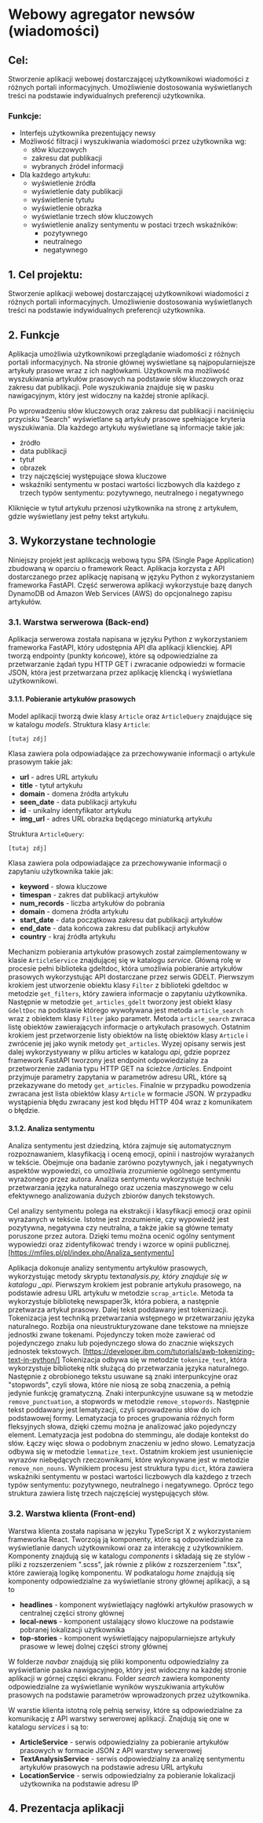 # Webowy agregator newsów (wiadomości)

## Cel:

Stworzenie aplikacji webowej dostarczającej użytkownikowi wiadomości z różnych portali informacyjnych.
Umożliwienie dostosowania wyświetlanych treści na podstawie indywidualnych preferencji użytkownika.

### Funkcje:

- Interfejs użytkownika prezentujący newsy
- Możliwość filtracji i wyszukiwania wiadomości przez użytkownika wg:
  - słów kluczowych
  - zakresu dat publikacji
  - wybranych źródeł informacji
- Dla każdego artykułu:
  - wyświetlenie źródła
  - wyświetlenie daty publikacji
  - wyświetlenie tytułu
  - wyświetlenie obrazka
  - wyświetlanie trzech słów kluczowych
  - wyświetlenie analizy sentymentu w postaci trzech wskaźników:
    - pozytywnego
    - neutralnego
    - negatywnego

## 1. Cel projektu:

Stworzenie aplikacji webowej dostarczającej użytkownikowi wiadomości z różnych portali informacyjnych.
Umożliwienie dostosowania wyświetlanych treści na podstawie indywidualnych preferencji użytkownika.

## 2. Funkcje

Aplikacja umożliwia użytkownikowi przeglądanie wiadomości z różnych portali informacyjnych.
Na stronie głównej wyświetlane są najpopularniejsze artykuły prasowe wraz z ich nagłówkami. Użytkownik ma możliwość wyszukiwania
artykułów prasowych na podstawie słów kluczowych oraz zakresu dat publikacji.
Pole wyszukiwania znajduje się w pasku nawigacyjnym, który jest widoczny na każdej stronie aplikacji.

Po wprowadzeniu słów kluczowych oraz zakresu dat publikacji i naciśnięciu przycisku "Search"
wyświetlane są artykuły prasowe spełniające kryteria wyszukiwania. Dla każdego artykułu wyświetlane są informacje takie jak:

- źródło
- data publikacji
- tytuł
- obrazek
- trzy najczęściej występujące słowa kluczowe
- wskaźniki sentymentu w postaci wartości liczbowych dla każdego z trzech typów sentymentu: pozytywnego, neutralnego i negatywnego

Kliknięcie w tytuł artykułu przenosi użytkownika na stronę z artykułem, gdzie wyświetlany jest pełny tekst artykułu.

## 3. Wykorzystane technologie

Niniejszy projekt jest aplikcacją webową typu SPA (Single Page Application) zbudowaną w oparciu o framework React.
Aplikacja korzysta z API dostarczanego przez aplikację napisaną w języku Python z wykorzystaniem frameworka FastAPI.
Część serwerowa aplikacji wykorzystuje bazę danych DynamoDB od Amazon Web Services (AWS) do opcjonalnego zapisu artykułów.

### 3.1. Warstwa serwerowa (Back-end)

Aplikacja serwerowa została napisana w języku Python z wykorzystaniem frameworka FastAPI, który udostępnia API dla aplikacji klienckiej.
API tworzą endpointy (punkty końcowe), które są odpowiedzialne za przetwarzanie żądań typu HTTP GET i zwracanie odpowiedzi w formacie JSON, która
jest przetwarzana przez aplikację kliencką i wyświetlana użytkownikowi.

#### 3.1.1. Pobieranie artykułów prasowych

Model aplikacji tworzą dwie klasy `Article` oraz `ArticleQuery` znajdujące się w katalogu _models_.
Struktura klasy `Article`:

    [tutaj zdj]

Klasa zawiera pola odpowiadające za przechowywanie informacji o artykule prasowym takie jak:

- **url** - adres URL artykułu
- **title** - tytuł artykułu
- **domain** - domena źródła artykułu
- **seen_date** - data publikacji artykułu
- **id** - unikalny identyfikator artykułu
- **img_url** - adres URL obrazka będącego miniaturką artykułu

Struktura `ArticleQuery`:

    [tutaj zdj]

Klasa zawiera pola odpowiadające za przechowywanie informacji o zapytaniu użytkownika takie jak:

- **keyword** - słowa kluczowe
- **timespan** - zakres dat publikacji artykułów
- **num_records** - liczba artykułów do pobrania
- **domain** - domena źródła artykułu
- **start_date** - data początkowa zakresu dat publikacji artykułów
- **end_date** - data końcowa zakresu dat publikacji artykułów
- **country** - kraj źródła artykułu

Mechanizm pobierania artykułów prasowych został zaimplementowany w klasie `ArticleService` znajdującej się w katalogu _service_.
Główną rolę w procesie pełni biblioteka gdeltdoc, która umożliwia pobieranie artykułów prasowych wykorzystując API dostarczane
przez serwis GDELT.
Pierwszym krokiem jest utworzenie obiektu klasy `Filter` z biblioteki gdeltdoc w metodzie `get_filters`,
który zawiera informacje o zapytaniu użytkownika. Następnie w metodzie `get_articles_gdelt` tworzony jest obiekt klasy `GdeltDoc`
na podstawie którego wywoływana jest metoda `article_search` wraz z obiektem klasy `Filter` jako parametr.
Metoda `article_search` zwraca listę obiektów zawierających informacje o artykułach prasowych.
Ostatnim krokiem jest przetworzenie listy obiektów na listę obiektów klasy `Article` i zwrócenie jej jako wynik metody `get_articles`.
Wyzej opisany serwis jest dalej wykorzystywany w pliku articles w katalogu _api_, gdzie poprzez framework FastAPI tworzony jest endpoint odpowiedzialny za przetworzenie zadania typu HTTP GET na ścieżce _/articles_. Endpoint przyjmuje parametry zapytania w parametrów adresu URL, które są przekazywane do metody `get_articles`. Finalnie w przypadku powodzenia zwracana jest lista obiektów klasy `Article` w formacie JSON. W przypadku wystąpienia błędu zwracany jest kod błędu HTTP 404 wraz z komunikatem o błędzie.

#### 3.1.2. Analiza sentymentu

Analiza sentymentu jest dziedziną, która zajmuje się automatycznym rozpoznawaniem, klasyfikacją i oceną emocji,
opinii i nastrojów wyrażanych w tekście. Obejmuje ona badanie zarówno pozytywnych, jak i negatywnych aspektów wypowiedzi,
co umożliwia zrozumienie ogólnego sentymentu wyrażonego przez autora. Analiza sentymentu wykorzystuje techniki
przetwarzania języka naturalnego oraz uczenia maszynowego w celu efektywnego analizowania dużych zbiorów danych tekstowych.

Cel analizy sentymentu polega na ekstrakcji i klasyfikacji emocji oraz opinii wyrażanych w tekście.
Istotne jest zrozumienie, czy wypowiedź jest pozytywna, negatywna czy neutralna, a także jakie są główne tematy poruszone
przez autora. Dzięki temu można ocenić ogólny sentyment wypowiedzi oraz zidentyfikować trendy i wzorce w opinii publicznej.
[https://mfiles.pl/pl/index.php/Analiza_sentymentu]

Aplikacja dokonuje analizy sentymentu artykułów prasowych, wykorzystując metody skryptu text*analysis.py, który znajduje się w
katalogu \_api*.
Pierwszym krokiem jest pobranie artykułu prasowego, na podstawie adresu URL artykułu w metodzie `scrap_article`.
Metoda ta wykorzystuje bibliotekę newspaper3k, która pobiera, a następnie przetwarza artykuł prasowy.
Dalej tekst poddawany jest tokenizacji. Tokenizacja jest techniką przetwarzania wstępnego w przetwarzaniu języka naturalnego.
Rozbija ona nieustrukturyzowane dane tekstowe na mniejsze jednostki zwane tokenami. Pojedynczy token może zawierać od pojedynczego
znaku lub pojedynczego słowa do znacznie większych jednostek tekstowych. [https://developer.ibm.com/tutorials/awb-tokenizing-text-in-python/]
Tokenizacja odbywa się w metodzie `tokenize_text`, która wykorzystuje bibliotekę nltk służącą do przetwarzania języka naturalnego.
Następnie z obrobionego tekstu usuwane są znaki interpunkcyjne oraz "stopwords", czyli słowa, które nie niosą ze sobą znaczenia,
a pełnią jedynie funkcję gramatyczną. Znaki interpunkcyjne usuwane są w metodzie `remove_punctuation`, a stopwords w metodzie
`remove_stopwords`.
Następnie tekst poddawany jest lematyzacji, czyli sprowadzeniu słów do ich podstawowej formy.
Lematyzacja to proces grupowania różnych form fleksyjnych słowa, dzięki czemu można je analizować jako pojedynczy element.
Lematyzacja jest podobna do stemmingu, ale dodaje kontekst do słów. Łączy więc słowa o podobnym znaczeniu w jedno słowo.
Lematyzacja odbywa się w metodzie `lemmatize_text`. Ostatnim krokiem jest usunienięcie wyrazów niebędących rzeczownikami, które
wykonywane jest w metodzie `remove_non_nouns`.
Wynikiem procesu jest struktura typu `dict`, która zawiera wskaźniki sentymentu w postaci wartości liczbowych dla każdego z trzech
typów sentymentu: pozytywnego, neutralnego i negatywnego. Oprócz tego struktura zawiera listę trzech najczęściej występujących słów.

### 3.2. Warstwa klienta (Front-end)

Warstwa klienta została napisana w języku TypeScript X z wykorzystaniem frameworka React.
Tworzoją ją komponenty, które są odpowiedzialne za wyświetlanie danych użytkownikowi oraz za interakcję z użytkownikiem.
Komponenty znajdują się w katalogu _components_ i składają się ze stylów - pliki z rozszerzeniem ".scss",
jak równie z plików z rozszerzeniem ".tsx", które zawierają logikę komponentu.
W podkatalogu _home_ znajdują się komponenty odpowiedzialne za wyświetlanie strony głównej aplikacji, a są to

- **headlines** - komponent wyświetlający nagłówki artykułów prasowych w centralnej części strony głównej
- **local-news** - komponent ustalający słowo kluczowe na podstawie pobranej lokalizacji użytkownika
- **top-stories** - komponent wyświetlający najpopularniejsze artykuły prasowe w lewej dolnej części strony głównej

W folderze _navbar_ znajdują się pliki komponentu odpowiedzialny za wyświetlanie paska nawigacyjnego, który jest widoczny na każdej stronie aplikacji w górnej części ekranu.
Folder _search_ zawiera komponenty odpowiedzialne za wyświetlanie wyników wyszukiwania artykułów prasowych na podstawie parametrów wprowadzonych przez użytkownika.

W warstie klienta istotną rolę pełnią serwisy, które są odpowiedzialne za komunikację z API warstwy serwerowej aplikacji.
Znajdują się one w katalogu _services_ i są to:

- **ArticleService** - serwis odpowiedzialny za pobieranie artykułów prasowych w formacie JSON z API warstwy serwerowej
- **TextAnalysisService** - serwis odpowiedzialny za analizę sentymentu artykułów prasowych na podstawie adresu URL artykułu
- **LocationService** - serwis odpowiedzialny za pobieranie lokalizacji użytkownika na podstawie adresu IP

## 4. Prezentacja aplikacji
